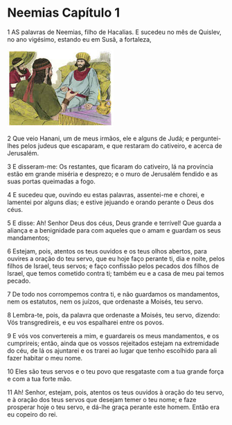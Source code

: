# Neemias Capítulo 1

1	AS palavras de Neemias, filho de Hacalias. E sucedeu no mês de Quislev, no ano vigésimo, estando eu em Susã, a fortaleza,

![](.img/16_Ne_01_01_RG.jpg)

2	Que veio Hanani, um de meus irmãos, ele e alguns de Judá; e perguntei-lhes pelos judeus que escaparam, e que restaram do cativeiro, e acerca de Jerusalém.

3	E disseram-me: Os restantes, que ficaram do cativeiro, lá na província estão em grande miséria e desprezo; e o muro de Jerusalém fendido e as suas portas queimadas a fogo.

4	E sucedeu que, ouvindo eu estas palavras, assentei-me e chorei, e lamentei por alguns dias; e estive jejuando e orando perante o Deus dos céus.

5	E disse: Ah! Senhor Deus dos céus, Deus grande e terrível! Que guarda a aliança e a benignidade para com aqueles que o amam e guardam os seus mandamentos;

6	Estejam, pois, atentos os teus ouvidos e os teus olhos abertos, para ouvires a oração do teu servo, que eu hoje faço perante ti, dia e noite, pelos filhos de Israel, teus servos; e faço confissão pelos pecados dos filhos de Israel, que temos cometido contra ti; também eu e a casa de meu pai temos pecado.

7	De todo nos corrompemos contra ti, e não guardamos os mandamentos, nem os estatutos, nem os juízos, que ordenaste a Moisés, teu servo.

8	Lembra-te, pois, da palavra que ordenaste a Moisés, teu servo, dizendo: Vós transgredireis, e eu vos espalharei entre os povos.

9	E vós vos convertereis a mim, e guardareis os meus mandamentos, e os cumprireis; então, ainda que os vossos rejeitados estejam na extremidade do céu, de lá os ajuntarei e os trarei ao lugar que tenho escolhido para ali fazer habitar o meu nome.

10	Eles são teus servos e o teu povo que resgataste com a tua grande força e com a tua forte mão.

11	Ah! Senhor, estejam, pois, atentos os teus ouvidos à oração do teu servo, e à oração dos teus servos que desejam temer o teu nome; e faze prosperar hoje o teu servo, e dá-lhe graça perante este homem. Então era eu copeiro do rei.

